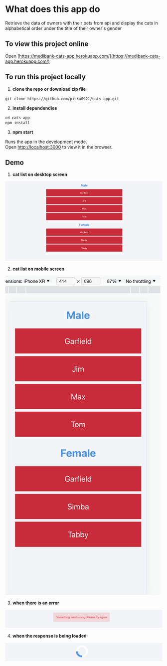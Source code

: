 # What does this app do

Retrieve the data of owners with their pets from api and display the cats in alphabetical order under the title of their owner's gender

## To view this project online

Open [https://medibank-cats-app.herokuapp.com/](https://medibank-cats-app.herokuapp.com/)

## To run this project locally

1.  **clone the repo or download zip file**

```shell
git clone https://github.com/piska0921/cats-app.git
```

2.  **install dependendies**

```shell
cd cats-app
npm install
```

3.  **npm start**

Runs the app in the development mode.\
Open [http://localhost:3000](http://localhost:3000) to view it in the browser.

## Demo

1.  **cat list on desktop screen**

![alt text](https://github.com/piska0921/cats-app/blob/main/public/screenshots/desktop-list.png)

2.  **cat list on mobile screen**

![alt text](https://github.com/piska0921/cats-app/blob/main/public/screenshots/mobile-list.png)

3.  **when there is an error**

![alt text](https://github.com/piska0921/cats-app/blob/main/public/screenshots/error-msg.png)

4.  **when the response is being loaded**

![alt text](https://github.com/piska0921/cats-app/blob/main/public/screenshots/loading-spinner.png)
